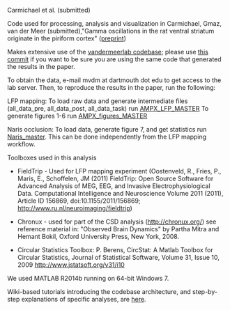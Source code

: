 Carmichael et al. (submitted)

Code used for processing, analysis and visualization in Carmichael, Gmaz, van der Meer (submitted),"Gamma oscillations in the rat ventral striatum originate in the piriform cortex" ([preprint]())

Makes extensive use of the [vandermeerlab codebase](https://github.com/vandermeerlab/vandermeerlab/); please use [this commit](https://github.com/vandermeerlab/vandermeerlab/commit/245431a4e0e1f6f344dcc27cd82c561ba9664aef) if you want to be sure you are using the same code that generated the results in the paper.

To obtain the data, e-mail mvdm at dartmouth dot edu to get access to the lab server. Then, to reproduce the results in the paper, run the following:

LFP mapping:
To load raw data and generate intermediate files (all_data_pre, all_data_post, all_data_task) run [AMPX_LFP_MASTER](https://github.com/vandermeerlab/EC_Naris/blob/ee2254f85d7147551c62f0040e78e82cd65f088b/Naris_Paper/Naris/AMPX_LFP_MASTER.m)  To generate figures 1-6 run [AMPX_figures_MASTER](https://github.com/vandermeerlab/EC_Naris/blob/ee2254f85d7147551c62f0040e78e82cd65f088b/Naris_Paper/Naris/AMPX_figures_MASTER.m)

Naris occlusion:
To load data, generate figure 7, and get statistics run [Naris_master](https://github.com/vandermeerlab/EC_Naris/blob/ee2254f85d7147551c62f0040e78e82cd65f088b/Naris_Paper/Naris/Naris_MASTER.m). This can be done independently from the LFP mapping workflow. 

Toolboxes used in this analysis
 - FieldTrip - Used for LFP mapping experiment (Oostenveld, R., Fries, P., Maris, E., Schoffelen, JM (2011) FieldTrip: Open Source Software for Advanced Analysis of MEG, EEG, and Invasive Electrophysiological Data. Computational Intelligence and Neuroscience Volume 2011 (2011), Article ID 156869, doi:10.1155/2011/156869; http://www.ru.nl/neuroimaging/fieldtrip)

 - Chronux - used for part of the CSD analysis (http://chronux.org/) see reference material in: "Observed Brain Dynamics" by Partha Mitra and Hemant Bokil, Oxford University Press, New York, 2008.
 
 - Circular Statistics Toolbox: P. Berens, CircStat: A Matlab Toolbox for Circular Statistics, Journal of Statistical Software, Volume 31, Issue 10, 2009 http://www.jstatsoft.org/v31/i10


We used MATLAB R2014b running on 64-bit Windows 7.

Wiki-based tutorials introducing the codebase architecture, and step-by-step explanations of specific analyses, are [here](http://ctnsrv.uwaterloo.ca/vandermeerlab/doku.php?id=analysis:course-w16).
